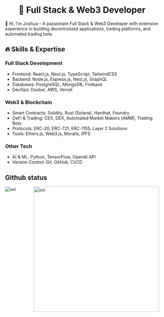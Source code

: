 <h1 align="center">  
   🚀 Full Stack & Web3 Developer  
</h1>

👋 Hi, I'm Joshua – A passionate Full Stack & Web3 Developer with extensive experience in building decentralized applications, trading platforms, and automated trading bots. 

## 🔥 Skills & Expertise

  ### Full Stack Development
  - Frontend: React.js, Next.js, TypeScript, TailwindCSS
  - Backend: Node.js, Express.js, Nest.js, GraphQL
  - Databases: PostgreSQL, MongoDB, Firebase
  - DevOps: Docker, AWS, Vercel

   ### Web3 & Blockchain 
   - Smart Contracts: Solidity, Rust (Solana), Hardhat, Foundry
   - DeFi & Trading: CEX, DEX, Automated Market Makers (AMM), Trading Bots
   - Protocols: ERC-20, ERC-721, ERC-1155, Layer 2 Solutions
   - Tools: Ethers.js, Web3.js, Moralis, IPFS

  ### Other Tech
   - AI & ML: Python, TensorFlow, OpenAI API
   - Version Control: Git, GitHub, CI/CD

 ## Github status
   <p align="center">
<p><img align="left" src="https://github-readme-stats-eight-ruby-89.vercel.app/api/top-langs?username=capybara003&show_icons=true&locale=en&layout=compact&theme=chartreuse-dark&include_all_commits=true&count_private=true" alt="ovi" /></p>
<p>&nbsp;<img align="right" src="https://github-readme-stats-eight-ruby-89.vercel.app/api?username=capybara003&show_icons=true&locale=en&theme=chartreuse-dark&include_all_commits=true&count_private=true" alt="ovi" width="410" /></p>
<br><br><br><br><br><br><br><br><br>
<p align="center">
    
</p>

